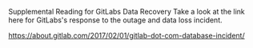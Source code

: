 Supplemental Reading for GitLabs Data Recovery
Take a look at the link here for GitLabs's response to the outage and data loss incident.

https://about.gitlab.com/2017/02/01/gitlab-dot-com-database-incident/